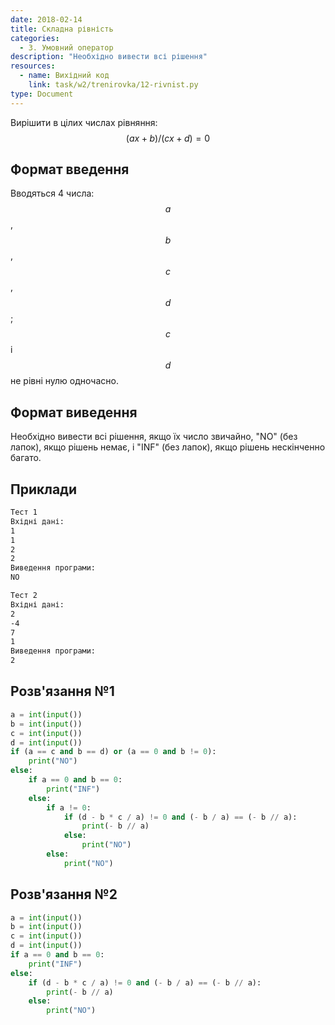 ```yaml
---
date: 2018-02-14
title: Складна рівність
categories:
  - 3. Умовний оператор
description: "Необхідно вивести всі рішення"
resources:
  - name: Вихідний код
    link: task/w2/trenirovka/12-rivnist.py
type: Document
---
```


Вирішити в цілих числах рівняння: $$(ax + b) / (cx + d) = 0$$

## Формат введення

Вводяться 4 числа: $$a$$, $$b$$, $$c$$, $$d$$; $$c$$ і $$d$$ не рівні нулю одночасно.

## Формат виведення

Необхідно вивести всі рішення, якщо їх число звичайно, "NO" (без лапок), якщо рішень немає, і "INF" (без лапок), якщо рішень нескінченно багато.

## Приклади

```bash
Тест 1
Вхідні дані:
1
1
2
2
Виведення програми:
NO

Тест 2
Вхідні дані:
2
-4
7
1
Виведення програми:
2
```

## Розв'язання №1

```python
a = int(input())
b = int(input())
c = int(input())
d = int(input())
if (a == c and b == d) or (a == 0 and b != 0):
    print("NO")
else:
    if a == 0 and b == 0:
        print("INF")
    else:
        if a != 0:
            if (d - b * c / a) != 0 and (- b / a) == (- b // a):
                print(- b // a)
            else:
                print("NO")
        else:
            print("NO")
```
## Розв'язання №2

```python
a = int(input())
b = int(input())
c = int(input())
d = int(input())
if a == 0 and b == 0:
    print("INF")
else:
    if (d - b * c / a) != 0 and (- b / a) == (- b // a):
        print(- b // a)
    else:
        print("NO")
```